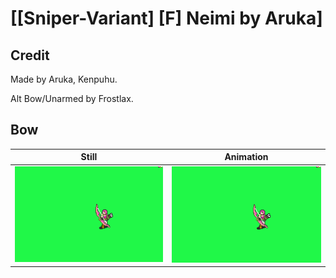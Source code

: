 # [\[Sniper-Variant\] \[F\] Neimi by Aruka]

## Credit

Made by Aruka, Kenpuhu.

Alt Bow/Unarmed by Frostlax.

## Bow

| Still | Animation |
| :---: | :-------: |
| ![Bow still](./Bow_000.png) | ![Bow animation](./Bow.gif) |
